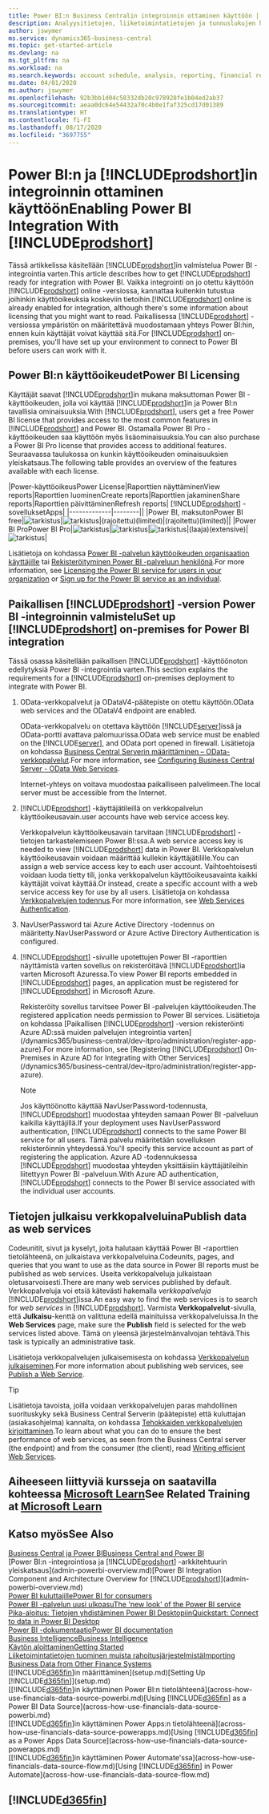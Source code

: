 ```yaml
---
title: Power BI:n Business Centralin integroinnin ottaminen käyttöön | Microsoft Docs
description: Analyysitietojen, liiketoimintatietojen ja tunnuslukujen hakeminen Business Centralin tiedoista on helppoa Power BI:n Business Central -sovelluksia.
author: jswymer
ms.service: dynamics365-business-central
ms.topic: get-started-article
ms.devlang: na
ms.tgt_pltfrm: na
ms.workload: na
ms.search.keywords: account schedule, analysis, reporting, financial report, business intelligence, KPI
ms.date: 04/01/2020
ms.author: jswymer
ms.openlocfilehash: 92b3bb1d04c58332db20c978928fe1b04ed2ab37
ms.sourcegitcommit: aeaa0dc64e54432a70c4b0e1faf325cd17d01389
ms.translationtype: HT
ms.contentlocale: fi-FI
ms.lasthandoff: 08/17/2020
ms.locfileid: "3697755"
---
```

# <a name="enabling-power-bi-integration-with-prodshort"></a><span data-ttu-id="cac60-103">Power BI:n ja [!INCLUDE[prodshort](includes/prodshort.md)]in integroinnin ottaminen käyttöön</span><span class="sxs-lookup"><span data-stu-id="cac60-103">Enabling Power BI Integration With [!INCLUDE[prodshort](includes/prodshort.md)]</span></span>

<span data-ttu-id="cac60-104">Tässä artikkelissa käsitellään [!INCLUDE[prodshort](includes/prodshort.md)]in valmistelua Power BI -integrointia varten.</span><span class="sxs-lookup"><span data-stu-id="cac60-104">This article describes how to get [!INCLUDE[prodshort](includes/prodshort.md)] ready for integration with Power BI.</span></span> <span data-ttu-id="cac60-105">Vaikka integrointi on jo otettu käyttöön [!INCLUDE[prodshort](includes/prodshort.md)] online -versiossa, kannattaa kuitenkin tutustua joihinkin käyttöoikeuksia koskeviin tietoihin.</span><span class="sxs-lookup"><span data-stu-id="cac60-105">[!INCLUDE[prodshort](includes/prodshort.md)] online is already enabled for integration, although there's some information about licensing that you might want to read.</span></span> <span data-ttu-id="cac60-106">Paikallisessa [!INCLUDE[prodshort](includes/prodshort.md)] -versiossa ympäristön on määritettävä muodostamaan yhteys Power BI:hin, ennen kuin käyttäjät voivat käyttää sitä.</span><span class="sxs-lookup"><span data-stu-id="cac60-106">For [!INCLUDE[prodshort](includes/prodshort.md)] on-premises, you'll have set up your environment to connect to Power BI before users can work with it.</span></span>

## <a name="power-bi-licensing"></a><a name="license"></a><span data-ttu-id="cac60-107">Power BI:n käyttöoikeudet</span><span class="sxs-lookup"><span data-stu-id="cac60-107">Power BI Licensing</span></span>

<span data-ttu-id="cac60-108">Käyttäjät saavat [!INCLUDE[prodshort](includes/prodshort.md)]in mukana maksuttoman Power BI -käyttöoikeuden, jolla voi käyttää [!INCLUDE[prodshort](includes/prodshort.md)]in ja Power BI:n tavallisia ominaisuuksia.</span><span class="sxs-lookup"><span data-stu-id="cac60-108">With [!INCLUDE[prodshort](includes/prodshort.md)], users get a free Power BI license that provides access to the most common features in [!INCLUDE[prodshort](includes/prodshort.md)] and Power BI.</span></span> <span data-ttu-id="cac60-109">Ostamalla Power BI Pro -käyttöoikeuden saa käyttöön myös lisäominaisuuksia.</span><span class="sxs-lookup"><span data-stu-id="cac60-109">You can also purchase a Power BI Pro license that provides access to additional features.</span></span> <span data-ttu-id="cac60-110">Seuraavassa taulukossa on kunkin käyttöoikeuden ominaisuuksien yleiskatsaus.</span><span class="sxs-lookup"><span data-stu-id="cac60-110">The following table provides an overview of the features available with each license.</span></span>

|<span data-ttu-id="cac60-111">Power-käyttöoikeus</span><span class="sxs-lookup"><span data-stu-id="cac60-111">Power License</span></span>|<span data-ttu-id="cac60-112">Raporttien näyttäminen</span><span class="sxs-lookup"><span data-stu-id="cac60-112">View reports</span></span>|<span data-ttu-id="cac60-113">Raporttien luominen</span><span class="sxs-lookup"><span data-stu-id="cac60-113">Create reports</span></span>|<span data-ttu-id="cac60-114">Raporttien jakaminen</span><span class="sxs-lookup"><span data-stu-id="cac60-114">Share reports</span></span>|<span data-ttu-id="cac60-115">Raporttien päivittäminen</span><span class="sxs-lookup"><span data-stu-id="cac60-115">Refresh reports</span></span>| [!INCLUDE[prodshort](includes/prodshort.md)] <span data-ttu-id="cac60-116">-sovellukset</span><span class="sxs-lookup"><span data-stu-id="cac60-116">Apps</span></span>|
|-------------|--------||
|<span data-ttu-id="cac60-117">Power BI, maksuton</span><span class="sxs-lookup"><span data-stu-id="cac60-117">Power BI free</span></span>|![tarkistus](media/check.png)|![tarkistus](media/check.png)|<span data-ttu-id="cac60-120">(rajoitettu)</span><span class="sxs-lookup"><span data-stu-id="cac60-120">(limited)</span></span>|<span data-ttu-id="cac60-121">(rajoitettu)</span><span class="sxs-lookup"><span data-stu-id="cac60-121">(limited)</span></span>||
|<span data-ttu-id="cac60-122">Power BI Pro</span><span class="sxs-lookup"><span data-stu-id="cac60-122">Power BI Pro</span></span>|![tarkistus](media/check.png)|![tarkistus](media/check.png)|![tarkistus](media/check.png)|<span data-ttu-id="cac60-126">(laaja)</span><span class="sxs-lookup"><span data-stu-id="cac60-126">(extensive)</span></span>|![tarkistus](media/check.png)|

<span data-ttu-id="cac60-128">Lisätietoja on kohdassa [Power BI -palvelun käyttöoikeuden organisaation käyttäjille](/power-bi/admin/service-admin-licensing-organization) tai [Rekisteröityminen Power BI -palveluun henkilönä](/power-bi/fundamentals/service-self-service-signup-for-power-bi).</span><span class="sxs-lookup"><span data-stu-id="cac60-128">For more information, see [Licensing the Power BI service for users in your organization](/power-bi/admin/service-admin-licensing-organization) or [Sign up for the Power BI service as an individual](/power-bi/fundamentals/service-self-service-signup-for-power-bi).</span></span>

## <a name="set-up-prodshort-on-premises-for-power-bi-integration"></a><a name="setup"></a><span data-ttu-id="cac60-129">Paikallisen [!INCLUDE[prodshort](includes/prodshort.md)] -version Power BI -integroinnin valmistelu</span><span class="sxs-lookup"><span data-stu-id="cac60-129">Set up [!INCLUDE[prodshort](includes/prodshort.md)] on-premises for Power BI integration</span></span>

<span data-ttu-id="cac60-130">Tässä osassa käsitellään paikallisen [!INCLUDE[prodshort](includes/prodshort.md)] -käyttöönoton edellytyksiä Power BI -integrointia varten.</span><span class="sxs-lookup"><span data-stu-id="cac60-130">This section explains the requirements for a [!INCLUDE[prodshort](includes/prodshort.md)] on-premises deployment to integrate with Power BI.</span></span>

1. <span data-ttu-id="cac60-131">OData-verkkopalvelut ja ODataV4-päätepiste on otettu käyttöön.</span><span class="sxs-lookup"><span data-stu-id="cac60-131">OData web services and the ODataV4 endpoint are enabled.</span></span>

    <span data-ttu-id="cac60-132">OData-verkkopalvelu on otettava käyttöön [!INCLUDE[server](includes/server.md)]issä ja OData-portti avattava palomuurissa.</span><span class="sxs-lookup"><span data-stu-id="cac60-132">OData web service must be enabled on the [!INCLUDE[server](includes/server.md)], and OData port opened in firewall.</span></span> <span data-ttu-id="cac60-133">Lisätietoja on kohdassa [Business Central Serverin määrittäminen – OData-verkkopalvelut](/dynamics365/business-central/dev-itpro/administration/configure-server-instance#ODataServices).</span><span class="sxs-lookup"><span data-stu-id="cac60-133">For more information, see [Configuring Business Central Server - OData Web Services](/dynamics365/business-central/dev-itpro/administration/configure-server-instance#ODataServices).</span></span>
    
    <span data-ttu-id="cac60-134">Internet-yhteys on voitava muodostaa paikalliseen palvelimeen.</span><span class="sxs-lookup"><span data-stu-id="cac60-134">The local server must be accessible from the Internet.</span></span>

2. [!INCLUDE[prodshort](includes/prodshort.md)] <span data-ttu-id="cac60-135">-käyttäjätileillä on verkkopalvelun käyttöoikeusavain.</span><span class="sxs-lookup"><span data-stu-id="cac60-135">user accounts have web service access key.</span></span>

    <span data-ttu-id="cac60-136">Verkkopalvelun käyttöoikeusavain tarvitaan [!INCLUDE[prodshort](includes/prodshort.md)] -tietojen tarkastelemiseen Power BI:ssa.</span><span class="sxs-lookup"><span data-stu-id="cac60-136">A web service access key is needed to view [!INCLUDE[prodshort](includes/prodshort.md)] data in Power BI.</span></span> <span data-ttu-id="cac60-137">Verkkopalvelun käyttöoikeusavain voidaan määrittää kullekin käyttäjätilille.</span><span class="sxs-lookup"><span data-stu-id="cac60-137">You can assign a web service access key to each user account.</span></span> <span data-ttu-id="cac60-138">Vaihtoehtoisesti voidaan luoda tietty tili, jonka verkkopalvelun käyttöoikeusavainta kaikki käyttäjät voivat käyttää.</span><span class="sxs-lookup"><span data-stu-id="cac60-138">Or instead, create a specific account with a web service access key for use by all users.</span></span> <span data-ttu-id="cac60-139">Lisätietoja on kohdassa [Verkkopalvelujen todennus](/dynamics365/business-central/dev-itpro/webservices/web-services-authentication#generate-a-web-service-access-key).</span><span class="sxs-lookup"><span data-stu-id="cac60-139">For more information, see [Web Services Authentication](/dynamics365/business-central/dev-itpro/webservices/web-services-authentication#generate-a-web-service-access-key).</span></span>

3. <span data-ttu-id="cac60-140">NavUserPassword tai Azure Active Directory -todennus on määritetty.</span><span class="sxs-lookup"><span data-stu-id="cac60-140">NavUserPassword or Azure Active Directory Authentication is configured.</span></span>

4. <span data-ttu-id="cac60-141">[!INCLUDE[prodshort](includes/prodshort.md)] -sivuille upotettujen Power BI -raporttien näyttämistä varten sovellus on rekisteröitävä [!INCLUDE[prodshort](includes/prodshort.md)]ia varten Microsoft Azuressa.</span><span class="sxs-lookup"><span data-stu-id="cac60-141">To view Power BI reports embedded in [!INCLUDE[prodshort](includes/prodshort.md)] pages, an application must be registered for [!INCLUDE[prodshort](includes/prodshort.md)] in Microsoft Azure.</span></span>

    <span data-ttu-id="cac60-142">Rekisteröity sovellus tarvitsee Power BI -palvelujen käyttöoikeuden.</span><span class="sxs-lookup"><span data-stu-id="cac60-142">The registered application needs permission to Power BI services.</span></span> <span data-ttu-id="cac60-143">Lisätietoja on kohdassa [Paikallisen [!INCLUDE[prodshort](includes/prodshort.md)] -version rekisteröinti Azure AD:ssä muiden palvelujen integrointia varten](/dynamics365/business-central/dev-itpro/administration/register-app-azure).</span><span class="sxs-lookup"><span data-stu-id="cac60-143">For more information, see [Registering [!INCLUDE[prodshort](includes/prodshort.md)] On-Premises in Azure AD for Integrating with Other Services](/dynamics365/business-central/dev-itpro/administration/register-app-azure).</span></span>

    > [!NOTE]
    > <span data-ttu-id="cac60-144">Jos käyttöönotto käyttää NavUserPassword-todennusta, [!INCLUDE[prodshort](includes/prodshort.md)] muodostaa yhteyden samaan Power BI -palveluun kaikilla käyttäjillä.</span><span class="sxs-lookup"><span data-stu-id="cac60-144">If your deployment uses NavUserPassword authentication, [!INCLUDE[prodshort](includes/prodshort.md)] connects to the same Power BI service for all users.</span></span> <span data-ttu-id="cac60-145">Tämä palvelu määritetään sovelluksen rekisteröinnin yhteydessä.</span><span class="sxs-lookup"><span data-stu-id="cac60-145">You'll specify this service account as part of registering the application.</span></span> <span data-ttu-id="cac60-146">Azure AD -todennuksessa [!INCLUDE[prodshort](includes/prodshort.md)] muodostaa yhteyden yksittäisiin käyttäjätileihin liitettyyn Power BI -palveluun.</span><span class="sxs-lookup"><span data-stu-id="cac60-146">With Azure AD authentication, [!INCLUDE[prodshort](includes/prodshort.md)] connects to the Power BI service associated with the individual user accounts.</span></span>

    <!-- Windows authentication can also be used but you can't get data from BC in Power BI -->

## <a name="publish-data-as-web-services"></a><span data-ttu-id="cac60-147">Tietojen julkaisu verkkopalveluina</span><span class="sxs-lookup"><span data-stu-id="cac60-147">Publish data as web services</span></span>

<span data-ttu-id="cac60-148">Codeunitit, sivut ja kyselyt, joita halutaan käyttää Power BI -raporttien tietolähteenä, on julkaistava verkkopalveluina.</span><span class="sxs-lookup"><span data-stu-id="cac60-148">Codeunits, pages, and queries that you want to use as the data source in Power BI reports must be published as web services.</span></span> <span data-ttu-id="cac60-149">Useita verkkopalveluja julkaistaan oletusarvoisesti.</span><span class="sxs-lookup"><span data-stu-id="cac60-149">There are many web services published by default.</span></span> <span data-ttu-id="cac60-150">Verkkopalveluja voi etsiä kätevästi hakemalla *verkkopalveluja* [!INCLUDE[prodshort](includes/prodshort.md)]issa.</span><span class="sxs-lookup"><span data-stu-id="cac60-150">An easy way to find the web services is to search for *web services* in [!INCLUDE[prodshort](includes/prodshort.md)].</span></span> <span data-ttu-id="cac60-151">Varmista **Verkkopalvelut**-sivulla, että **Julkaisu**-kenttä on valittuna edellä mainituissa verkkopalveluissa.</span><span class="sxs-lookup"><span data-stu-id="cac60-151">In the **Web Services** page, make sure the **Publish** field is selected for the web services listed above.</span></span> <span data-ttu-id="cac60-152">Tämä on yleensä järjestelmänvalvojan tehtävä.</span><span class="sxs-lookup"><span data-stu-id="cac60-152">This task is typically an administrative task.</span></span>

<span data-ttu-id="cac60-153">Lisätietoja verkkopalvelujen julkaisemisesta on kohdassa [Verkkopalvelun julkaiseminen](across-how-publish-web-service.md).</span><span class="sxs-lookup"><span data-stu-id="cac60-153">For more information about publishing web services, see [Publish a Web Service](across-how-publish-web-service.md).</span></span>

> [!TIP]
> <span data-ttu-id="cac60-154">Lisätietoja tavoista, joilla voidaan verkkopalvelujen paras mahdollinen suorituskyky sekä Business Central Serverin (päätepiste) että kuluttajan (asiakasohjelma) kannalta, on kohdassa [Tehokkaiden verkkopalvelujen kirjoittaminen](/dynamics365/business-central/dev-itpro/performance/performance-developer#writing-efficient-web-services).</span><span class="sxs-lookup"><span data-stu-id="cac60-154">To learn about what you can do to ensure the best performance of web services, as seen from the Business Central server (the endpoint) and from the consumer (the client), read [Writing efficient Web Services](/dynamics365/business-central/dev-itpro/performance/performance-developer#writing-efficient-web-services).</span></span>




## <a name="see-related-training-at-microsoft-learn"></a><span data-ttu-id="cac60-155">Aiheeseen liittyviä kursseja on saatavilla kohteessa [Microsoft Learn](/learn/modules/Configure-powerbi-excel-dynamics-365-business-central/index)</span><span class="sxs-lookup"><span data-stu-id="cac60-155">See Related Training at [Microsoft Learn](/learn/modules/Configure-powerbi-excel-dynamics-365-business-central/index)</span></span>

## <a name="see-also"></a><span data-ttu-id="cac60-156">Katso myös</span><span class="sxs-lookup"><span data-stu-id="cac60-156">See Also</span></span>

[<span data-ttu-id="cac60-157">Business Central ja Power BI</span><span class="sxs-lookup"><span data-stu-id="cac60-157">Business Central and Power BI</span></span>](admin-powerbi.md)  
<span data-ttu-id="cac60-158">[Power BI:n -integrointiosa ja [!INCLUDE[prodshort](includes/prodshort.md)] -arkkitehtuurin yleiskatsaus](admin-powerbi-overview.md)</span><span class="sxs-lookup"><span data-stu-id="cac60-158">[Power BI Integration Component and Architecture Overview for [!INCLUDE[prodshort](includes/prodshort.md)]](admin-powerbi-overview.md)</span></span>  
[<span data-ttu-id="cac60-159">Power BI kuluttajille</span><span class="sxs-lookup"><span data-stu-id="cac60-159">Power BI for consumers</span></span>](/power-bi/consumer/end-user-consumer)  
[<span data-ttu-id="cac60-160">Power BI -palvelun uusi ulkoasu</span><span class="sxs-lookup"><span data-stu-id="cac60-160">The 'new look' of the Power BI service</span></span>](/power-bi/service-new-look)  
[<span data-ttu-id="cac60-161">Pika-aloitus: Tietojen yhdistäminen Power BI Desktopiin</span><span class="sxs-lookup"><span data-stu-id="cac60-161">Quickstart: Connect to data in Power BI Desktop</span></span>](/power-bi/desktop-quickstart-connect-to-data)  
[<span data-ttu-id="cac60-162">Power BI -dokumentaatio</span><span class="sxs-lookup"><span data-stu-id="cac60-162">Power BI documentation</span></span>](/power-bi/)  
[<span data-ttu-id="cac60-163">Business Intelligence</span><span class="sxs-lookup"><span data-stu-id="cac60-163">Business Intelligence</span></span>](bi.md)  
[<span data-ttu-id="cac60-164">Käytön aloittaminen</span><span class="sxs-lookup"><span data-stu-id="cac60-164">Getting Started</span></span>](product-get-started.md)  
[<span data-ttu-id="cac60-165">Liiketoimintatietojen tuominen muista rahoitusjärjestelmistä</span><span class="sxs-lookup"><span data-stu-id="cac60-165">Importing Business Data from Other Finance Systems</span></span>](across-import-data-configuration-packages.md)  
<span data-ttu-id="cac60-166">[[!INCLUDE[d365fin](includes/d365fin_md.md)]in määrittäminen](setup.md)</span><span class="sxs-lookup"><span data-stu-id="cac60-166">[Setting Up [!INCLUDE[d365fin](includes/d365fin_md.md)]](setup.md)</span></span>  
<span data-ttu-id="cac60-167">[[!INCLUDE[d365fin](includes/d365fin_md.md)]in käyttäminen Power BI:n tietolähteenä](across-how-use-financials-data-source-powerbi.md)</span><span class="sxs-lookup"><span data-stu-id="cac60-167">[Using [!INCLUDE[d365fin](includes/d365fin_md.md)] as a Power BI Data Source](across-how-use-financials-data-source-powerbi.md)</span></span>  
<span data-ttu-id="cac60-168">[[!INCLUDE[d365fin](includes/d365fin_md.md)]in käyttäminen Power Apps:n tietolähteenä](across-how-use-financials-data-source-powerapps.md)</span><span class="sxs-lookup"><span data-stu-id="cac60-168">[Using [!INCLUDE[d365fin](includes/d365fin_md.md)] as a Power Apps Data Source](across-how-use-financials-data-source-powerapps.md)</span></span>  
<span data-ttu-id="cac60-169">[[!INCLUDE[d365fin](includes/d365fin_md.md)]in käyttäminen Power Automate'ssa](across-how-use-financials-data-source-flow.md)</span><span class="sxs-lookup"><span data-stu-id="cac60-169">[Using [!INCLUDE[d365fin](includes/d365fin_md.md)] in Power Automate](across-how-use-financials-data-source-flow.md)</span></span>  

## [!INCLUDE[d365fin](includes/free_trial_md.md)]  
